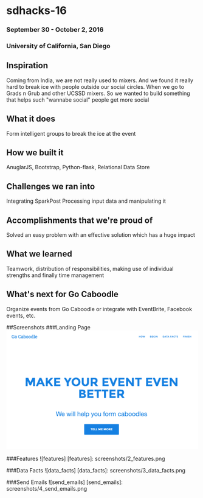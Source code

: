 # sdhacks-16
### September 30 - October 2, 2016
### University of California, San Diego


## Inspiration
Coming from India, we are not really used to mixers. And we found it really hard to break ice with people outside our social circles. 
When we go to Grads n Grub and other UCSSD mixers. So we wanted to build something that helps such "wannabe social" people get more social

## What it does
Form intelligent groups to break the ice at the event

## How we built it
AnuglarJS, Bootstrap, Python-flask, Relational Data Store

## Challenges we ran into
Integrating SparkPost
Processing input data and manipulating it

## Accomplishments that we're proud of
Solved an easy problem with an effective solution which has a huge impact

## What we learned
Teamwork, distribution of responsibilities, making use of individual strengths and finally time management

## What's next for Go Caboodle
Organize events from Go Caboodle or integrate with EventBrite, Facebook events, etc.


##Screenshots
###Landing Page
![landing_page]

[landing_page]: screenshots/1_landing_page.png

###Features
![features]
[features]: screenshots/2_features.png

###Data Facts
![data_facts]
[data_facts]: screenshots/3_data_facts.png

###Send Emails
![send_emails]
[send_emails]: screenshots/4_send_emails.png